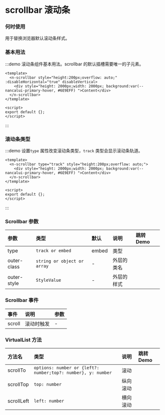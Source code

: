 # scrollbar 滚动条

### 何时使用

用于替换浏览器默认滚动条样式。

### 基本用法

:::demo 滚动条组件基本用法。scrollbar 的默认插槽需要唯一的子元素。

```vue
<template>
  <n-scrollbar style="height:200px;overflow: auto;" :disableHorizontal="true" disableVertical>
    <div style="height: 2000px;width: 2000px; background:var(--nancalui-primary-hover, #6E9EFF) ">Content</div>
  </n-scrollbar>
</template>

<script>
export default {};
</script>
```

:::

### 滚动条类型

:::demo 设置`type` 属性改变滚动条类型，`track` 类型会显示滚动条轨道。

```vue
<template>
  <n-scrollbar type="track" style="height:200px;overflow: auto;">
    <div style="height: 2000px;width: 2000px; background:var(--nancalui-primary-hover, #6E9EFF) ">Content</div>
  </n-scrollbar>
</template>

<script>
export default {};
</script>
```

:::

### Scrollbar 参数

| 参数        | 类型                        | 默认  | 说明         | 跳转 Demo |
| :---------- | :-------------------------- | :---- | :----------- | :-------- |
| type        | `track or embed`            | embed | 类型       |           |
| outer-class | `string or object or array` | -     | 外层的类名 |           |
| outer-style | `StyleValue`                | -     | 外层的样式 |           |

### Scrollbar 事件

| 事件   | 说明       | 参数 |
| :----- | :--------- | :--- |
| scroll | 滚动时触发 | -    |

### VirtualList 方法

| 方法名     | 类型                                                         | 说明     | 跳转 Demo |
| :--------- | :----------------------------------------------------------- | :------- | :-------- |
| scrollTo   | `options: number or {left?: number;top?: number}, y: number` | 滚动     |           |
| scrollTop  | `top: number`                                                | 纵向滚动 |           |
| scrollLeft | `left: number`                                               | 横向滚动 |           |

